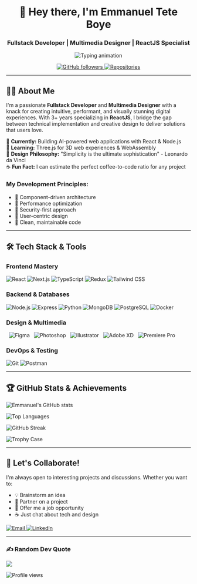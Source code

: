 <h1 align="center">👋 Hey there, I'm Emmanuel Tete Boye</h1>
<h3 align="center">Fullstack Developer | Multimedia Designer | ReactJS Specialist</h3>

<div align="center">
  <img src="https://readme-typing-svg.herokuapp.com?font=Fira+Code&weight=600&size=26&duration=4000&pause=1000&color=3DA37A&center=true&vCenter=true&width=600&lines=Welcome+to+my+digital+space;Crafting+digital+experiences;Where+code+meets+creativity;Turning+ideas+into+interactive+reality" alt="Typing animation" />
</div>

<p align="center">
  <a href="https://github.com/t-boye?tab=followers">
    <img alt="GitHub followers" src="https://img.shields.io/github/followers/t-boye?color=green&logo=github">
  </a>
  <a href="https://github.com/t-boye?tab=repositories">
    <img alt="Repositories" src="https://img.shields.io/badge/Repos-10+-blue?logo=github">
  </a>
</p>

---

## 👨‍💻 About Me
I'm a passionate **Fullstack Developer** and **Multimedia Designer** with a knack for creating intuitive, performant, and visually stunning digital experiences. With 3+ years specializing in **ReactJS**, I bridge the gap between technical implementation and creative design to deliver solutions that users love.

🔭 **Currently:** Building AI-powered web applications with React & Node.js  
🌱 **Learning:** Three.js for 3D web experiences & WebAssembly  
🎨 **Design Philosophy:** "Simplicity is the ultimate sophistication" - Leonardo da Vinci  
☕ **Fun Fact:** I can estimate the perfect coffee-to-code ratio for any project  

### My Development Principles:
- 🧩 Component-driven architecture
- 🚀 Performance optimization
- 🔐 Security-first approach
- 🎯 User-centric design
- 🤝 Clean, maintainable code

---

## 🛠️ Tech Stack & Tools

### Frontend Mastery
<p>
  <img src="https://img.shields.io/badge/React-20232A?style=for-the-badge&logo=react&logoColor=61DAFB" alt="React" />
  <img src="https://img.shields.io/badge/Next.js-000000?style=for-the-badge&logo=next.js&logoColor=white" alt="Next.js" />
  <img src="https://img.shields.io/badge/TypeScript-007ACC?style=for-the-badge&logo=typescript&logoColor=white" alt="TypeScript" />
  <img src="https://img.shields.io/badge/Redux-593D88?style=for-the-badge&logo=redux&logoColor=white" alt="Redux" />
  <img src="https://img.shields.io/badge/Tailwind_CSS-38B2AC?style=for-the-badge&logo=tailwind-css&logoColor=white" alt="Tailwind CSS" />
</p>

### Backend & Databases
<p>
  <img src="https://img.shields.io/badge/Node.js-339933?style=for-the-badge&logo=nodedotjs&logoColor=white" alt="Node.js" />
  <img src="https://img.shields.io/badge/Express.js-000000?style=for-the-badge&logo=express&logoColor=white" alt="Express" />
  <img src="https://img.shields.io/badge/Python-3776AB?style=for-the-badge&logo=python&logoColor=white" alt="Python" />
  <img src="https://img.shields.io/badge/MongoDB-4EA94B?style=for-the-badge&logo=mongodb&logoColor=white" alt="MongoDB" />
  <img src="https://img.shields.io/badge/PostgreSQL-316192?style=for-the-badge&logo=postgresql&logoColor=white" alt="PostgreSQL" />
  <img src="https://img.shields.io/badge/Docker-2CA5E0?style=for-the-badge&logo=docker&logoColor=white" alt="Docker" />
</p>

### Design & Multimedia
<p>
  <img src="https://img.shields.io/badge/Figma-F24E1E?style=for-the-badge&logo=figma&logoColor=white" alt="Figma" />
  <img src="https://img.shields.io/badge/Adobe%20Photoshop-31A8FF?style=for-the-badge&logo=Adobe%20Photoshop&logoColor=black" alt="Photoshop" />
  <img src="https://img.shields.io/badge/Adobe%20Illustrator-FF9A00?style=for-the-badge&logo=adobe%20illustrator&logoColor=black" alt="Illustrator" />
  <img src="https://img.shields.io/badge/Adobe%20XD-470137?style=for-the-badge&logo=Adobe%20XD&logoColor=#FF61F6" alt="Adobe XD" />
  <img src="https://img.shields.io/badge/Adobe%20Premiere%20Pro-9999FF.svg?style=for-the-badge&logo=Adobe%20Premiere%20Pro&logoColor=black" alt="Premiere Pro" />
</p>

### DevOps & Testing
<p>
  <img src="https://img.shields.io/badge/Git-F05032?style=for-the-badge&logo=git&logoColor=white" alt="Git" />
  <img src="https://img.shields.io/badge/Postman-FF6C37?style=for-the-badge&logo=Postman&logoColor=white" alt="Postman" />
</p>

---

## 🏆 GitHub Stats & Achievements

<div align="left">
  
  ![Emmanuel's GitHub stats](https://github-readme-stats.vercel.app/api?username=t-boye&show_icons=true&theme=radical&include_all_commits=true&count_private=true)
  
  ![Top Languages](https://github-readme-stats.vercel.app/api/top-langs/?username=t-boye&layout=compact&theme=radical&langs_count=6)
  
  ![GitHub Streak](https://github-readme-streak-stats.herokuapp.com/?user=t-boye&theme=radical)
  
  ![Trophy Case](https://github-profile-trophy.vercel.app/?username=t-boye&theme=radical&margin-w=15&no-frame=true&rank=SECRET,SSS,SS,S,AAA,AA,A,B,C)
  
</div>

---

## 🤝 Let's Collaborate!
I'm always open to interesting projects and discussions. Whether you want to:
- 💡 Brainstorm an idea
- 🤝 Partner on a project
- 💼 Offer me a job opportunity
- ☕ Just chat about tech and design

<p align="left">
  <a href="mailto:emmanuelboye1957@gmail.com">
    <img src="https://img.shields.io/badge/Gmail-D14836?style=for-the-badge&logo=gmail&logoColor=white" alt="Email" />
  </a>
  <a href="[https://linkedin.com/in/your_profile](https://www.linkedin.com/in/tboyeofficial/)">
    <img src="https://img.shields.io/badge/LinkedIn-0077B5?style=for-the-badge&logo=linkedin&logoColor=white" alt="LinkedIn" />
  </a>
</p>

---

### ✍️ Random Dev Quote
![](https://quotes-github-readme.vercel.app/api?type=horizontal&theme=radical)

<div align="left">
  <img src="https://komarev.com/ghpvc/?username=t-boye&label=Profile%20Views&color=0e75b6&style=flat" alt="Profile views" />
</div>
